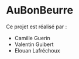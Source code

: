 # AuBonBeurre

Ce projet est réalisé par : 

- Camille Guerin
- Valentin Guibert
- Elouan Lafréchoux
